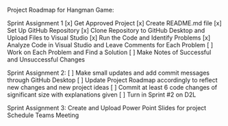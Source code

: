 Project Roadmap for Hangman Game:

Sprint Assignment 1
[x] Get Approved Project
[x] Create README.md file
[x] Set Up GitHub Repository
[x] Clone Repository to GitHub Desktop and Upload Files to Visual Studio
[x] Run the Code and Identify Problems
[x] Analyze Code in Visual Studio and Leave Comments for Each Problem
[ ] Work on Each Problem and Find a Solution
[ ] Make Notes of Successful and Unsuccessful Changes

Sprint Assignment 2: 
[ ] Make small updates and add commit messages through GitHub Desktop
[ ] Update Project Roadmap accordingly to reflect new changes and new project ideas 
[ ] Commit at least 6 code changes of significant size with explanations given
[ ] Turn in Sprint #2 on D2L

Sprint Assignment 3:
Create and Upload Power Point Slides for project
Schedule Teams Meeting
